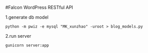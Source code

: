 #Falcon WordPress RESTful API

1.generate db model

    python -m pwiz -e mysql "MK_xunzhao" -uroot > blog_models.py
    
2.run server
    
    gunicorn server:app
